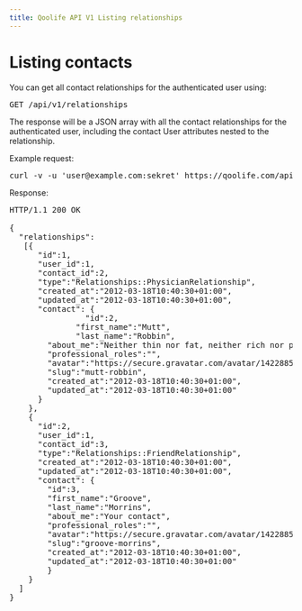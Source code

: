 ```yaml
---
title: Qoolife API V1 Listing relationships
---
```


# Listing contacts

You can get all contact relationships for the authenticated user using:

<pre>
GET /api/v1/relationships
</pre>

The response will be a JSON array with all the contact relationships for the authenticated user, including the contact User attributes nested to the relationship.

Example request:

<pre class="console">
curl -v -u 'user@example.com:sekret' https://qoolife.com/api/v1/relationships
</pre>

Response:

<pre>
HTTP/1.1 200 OK

{
  "relationships":
   [{
      "id":1,
      "user_id":1,
      "contact_id":2,
      "type":"Relationships::PhysicianRelationship",
      "created_at":"2012-03-18T10:40:30+01:00",
      "updated_at":"2012-03-18T10:40:30+01:00",
      "contact": {
				"id":2,
			  "first_name":"Mutt",
			  "last_name":"Robbin",
        "about_me":"Neither thin nor fat, neither rich nor poor. Common people.",
        "professional_roles":"",
        "avatar":"https://secure.gravatar.com/avatar/1422885fa18378ece1b688d22abd551f.jpg%3Fsize=48&d=https://qoolife.com/assets/icons/avatar-small.png",
        "slug":"mutt-robbin",
        "created_at":"2012-03-18T10:40:30+01:00",
        "updated_at":"2012-03-18T10:40:30+01:00"
      }
    },
    {
      "id":2,
      "user_id":1,
      "contact_id":3,
      "type":"Relationships::FriendRelationship",
      "created_at":"2012-03-18T10:40:30+01:00",
      "updated_at":"2012-03-18T10:40:30+01:00",
      "contact": {
        "id":3,
        "first_name":"Groove",
        "last_name":"Morrins",
        "about_me":"Your contact",
        "professional_roles":"",
        "avatar":"https://secure.gravatar.com/avatar/1422885fa18378ece1b688d22abd551f.jpg%3Fsize=48&d=https://qoolife.com/assets/icons/avatar-small.png",
        "slug":"groove-morrins",
        "created_at":"2012-03-18T10:40:30+01:00",
        "updated_at":"2012-03-18T10:40:30+01:00"
  		}
    }
  ]
}
</pre>
